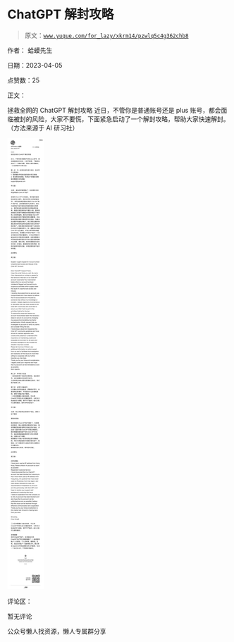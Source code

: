 # ChatGPT 解封攻略

> 原文：[`www.yuque.com/for_lazy/xkrm14/pzwlq5c4g362chb8`](https://www.yuque.com/for_lazy/xkrm14/pzwlq5c4g362chb8)



作者： 蛤蟆先生



日期：2023-04-05



点赞数：25



正文：



拯救全网的 ChatGPT 解封攻略 近日，不管你是普通账号还是 plus 账号，都会面临被封的风险，大家不要慌，下面紧急启动了一个解封攻略，帮助大家快速解封。（方法来源于 AI 研习社）



![](img/3542cc15b04e45684db0b2d73023d3c0.png)



评论区：



暂无评论



公众号懒人找资源，懒人专属群分享

